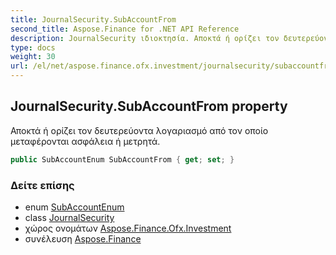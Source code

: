 ```yaml
---
title: JournalSecurity.SubAccountFrom
second_title: Aspose.Finance for .NET API Reference
description: JournalSecurity ιδιοκτησία. Αποκτά ή ορίζει τον δευτερεύοντα λογαριασμό από τον οποίο μεταφέρονται ασφάλεια ή μετρητά.
type: docs
weight: 30
url: /el/net/aspose.finance.ofx.investment/journalsecurity/subaccountfrom/
---
```

## JournalSecurity.SubAccountFrom property

Αποκτά ή ορίζει τον δευτερεύοντα λογαριασμό από τον οποίο μεταφέρονται ασφάλεια ή μετρητά.

```csharp
public SubAccountEnum SubAccountFrom { get; set; }
```

### Δείτε επίσης

* enum [SubAccountEnum](../../subaccountenum/)
* class [JournalSecurity](../)
* χώρος ονομάτων [Aspose.Finance.Ofx.Investment](../../journalsecurity/)
* συνέλευση [Aspose.Finance](../../../)


